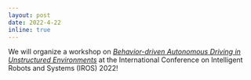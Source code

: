 ```yaml
---
layout: post
date: 2022-4-22
inline: true
---
```


We will organize a workshop on _<a href="https://gamma.umd.edu/workshops/badue22/">Behavior-driven Autonomous Driving in Unstructured Environments</a>_ at the International Conference on Intelligent Robots and Systems (IROS) 2022!